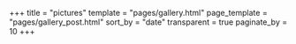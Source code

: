 +++
title = "pictures"
template = "pages/gallery.html"
page_template = "pages/gallery_post.html"
sort_by = "date"
transparent = true
paginate_by = 10
+++